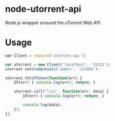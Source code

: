 # node-utorrent-api

Node.js wrapper arround the uTorrent Web API.

# Usage

```javascript
var Client = require('utorrent-api');

var utorrent = new Client('localhost', '22222');
utorrent.setCredentials('admin', '123456');

utorrent.fetchToken(function(err) {
	if(err) { console.log(err); return; }

	utorrent.call('list', function(err, data) {
		if(err) { console.log(err); return; }

		console.log(data);
	});
});
```